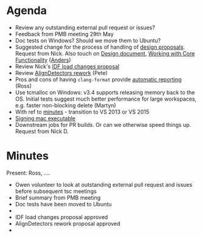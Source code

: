 Agenda
======

* Review any outstanding external pull request or issues?
* Feedback from PMB meeting 29th May
* Doc tests on Windows? Should we move them to Ubuntu?
* Suggested change for the process of handling of [design proposals](https://github.com/mantidproject/documents/blob/master/Project-Management/TechnicalSteeringCommittee/reports/TSC-TrackingDesignProposals.md). Request from Nick. Also touch on [Design document](http://www.mantidproject.org/Design_Document_Guidelines), [Working with Core Functionality](http://www.mantidproject.org/Working_on_Core_Functionality) ([Anders](@Anders-Markvardsen))
* Review Nick's [IDF load changes proposal](https://github.com/mantidproject/documents/blob/master/Design/IDFLoadOrder.md)
* Review [AlignDetectors rework](https://github.com/mantidproject/documents/blob/master/Design/AlignDetectors_rework.md) (Pete)
* Pros and cons of having `clang-format` provide [automatic reporting](http://builds.mantidproject.org/view/All/job/master_clang-format/) (Ross)
* Use tcmalloc on Windows: v3.4 supports releasing memory back to the OS. Initial tests suggest much better performance for large workspaces, e.g. faster non-blocking delete (Martyn)
* With ref to [minutes](https://github.com/mantidproject/documents/blob/master/Project-Management/TechnicalSteeringCommittee/meetings/2015/TSC-meeting-2015-01-29.md) - transition to VS 2013 or VS 2015
* [Signing mac executable](http://certhelp.ksoftware.net/support/articles/18835-how-do-i-sign-files-on-mac-osx-) 
* Downstream jobs for PR builds. Or can we otherwise speed things up. Request from Nick D.

Minutes
=======
Present: Ross, ....

* Owen volunteer to look at outstanding external pull request and issues before subsequent tsc meetings
* Brief summary from PMB meeting
* Doc tests have been moved to Ubuntu
* 
* IDF load changes proposal approved
* AlignDetectors rework proposal approved
* 
